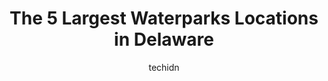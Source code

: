 ---
layout: ampstory
image: https://i0.wp.com/paketmu.com/wp-content/uploads/2023/06/midway-speedway-park-0-in-delaware-1686372208.jpeg?resize=640,853
author: techidn
featured: false
description: Explore the diverse Waterpark scene in Delaware, home to an incredible selection of 5 establishments catering to every taste. Whether youre in search of iconic favorites or undiscovered tre
title: The 5 Largest Waterparks Locations in Delaware
cover:
   title: The 5 Largest Waterparks Locations in Delaware
   subtitle: RICKPATE
   background: https://paketmu.com/wp-content/uploads/2023/06/midway-speedway-park-0-in-delaware-1686372208.jpeg

pages: 
 - layout: thirds
   top: <h1>#1 Jungle Jims</h1>
   bottom: "<p>Nice place to take the kids for a day trip.  The pools and water slides are really nice and fun. The grounds and the  bathrooms are clean & well kept. The food was basic </p>"
   background: https://paketmu.com/wp-content/uploads/2023/06/midway-speedway-park-1-in-delaware-1686372209.jpeg
   backgroundblur: true
 - layout: thirds
   top: <h1>#2 Midway Speedway Park</h1>
   bottom: "<p>Taking my kids here was a highlight of our vacation. Kids 48 and over are able to drive themselves and my 40 tall daughter was able to ride with me for free. Kids under</p>"
   background: https://paketmu.com/wp-content/uploads/2023/06/midway-speedway-park-2-in-delaware-1686372209.jpeg
   cta:
      link: https://paketmu.com/the-5-largest-waterparks-locations-in-delaware/
      text: The 5 Largest Waterparks Locations in Delaware
 - layout: thirds
   top: <h1>#3 Viking Golf & Go-Karts</h1>
   bottom: "<p>My family & I had a fun time playing this mini golf course last night. It was our first time here, course was very well kept & golf equipment was like new. Staff was frie</p>"
   background: https://paketmu.com/wp-content/uploads/2023/06/midway-speedway-park-3-in-delaware-1686372210.jpeg
   cta:
      link: https://paketmu.com/the-5-largest-waterparks-locations-in-delaware/
      text: The 5 Largest Waterparks Locations in Delaware
 - layout: thirds
   top: <h1>#4 Killens Pond Water Park</h1>
   bottom: "<p>5025 Killens Pond Rd, Felton, DE 19943, United States</p>"
   background: https://images.unsplash.com/photo-1595364397663-fca4f075d796?ixlib=rb-4.0.3&ixid=MnwxMjA3fDB8MHxwaG90by1wYWdlfHx8fGVufDB8fHx8&auto=format&fit=crop&w=640&h=853&q=80
   cta:
      link: https://paketmu.com/the-5-largest-waterparks-locations-in-delaware/
      text: The 5 Largest Waterparks Locations in Delaware
 - layout: thirds
   top: <h1>#5 Water Park Summer Season</h1>
   bottom: "<p>10 W Maryland Ave, Fenwick Island, DE 19944, United States</p>"
   background: https://images.unsplash.com/photo-1608501821300-4f99e58bba77?ixlib=rb-4.0.3&ixid=MnwxMjA3fDB8MHxwaG90by1wYWdlfHx8fGVufDB8fHx8&auto=format&fit=crop&w=640&h=853&q=80
   cta:
      link: https://paketmu.com/the-5-largest-waterparks-locations-in-delaware/
      text: The 5 Largest Waterparks Locations in Delaware

 - layout: thirds
   middle: Continue reading...
   background: https://images.unsplash.com/photo-1547366785-564103df7e13?ixlib=rb-4.0.3&ixid=MnwxMjA3fDB8MHxwaG90by1wYWdlfHx8fGVufDB8fHx8&auto=format&fit=crop&w=640&h=853&q=80
   cta:
      link: https://paketmu.com/the-5-largest-waterparks-locations-in-delaware/
      text: The 5 Largest Waterparks Locations in Delaware
      
---